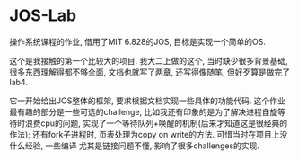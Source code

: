 # JOS-Lab
操作系统课程的作业, 借用了MIT 6.828的JOS, 目标是实现一个简单的OS. 

这个是我接触的第一个比较大的项目. 我大二上做的这个, 当时缺少很多背景基础, 很多东西理解得都不够全面, 文档也就写了两章, 还写得像随笔, 但好歹算是做完了lab4.

它一开始给出JOS整体的框架, 要求根据文档实现一些具体的功能代码. 这个作业最有趣的部分是一些可选的challenge, 比如我还有印象的是为了解决进程自旋等待时浪费cpu的问题, 
实现了一个等待队列+唤醒的机制(后来才知道这是很经典的作法); 还有fork子进程时, 页表处理为copy on write的方法. 可惜当时在项目上没什么经验,
一些编译 尤其是链接问题不懂, 影响了很多challenges的实现.
